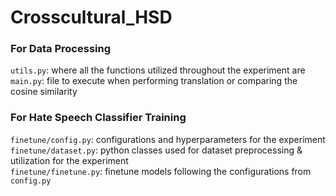 # Crosscultural_HSD

### For Data Processing
`utils.py`: where all the functions utilized throughout the experiment are  
`main.py`: file to execute when performing translation or comparing the cosine similarity

### For Hate Speech Classifier Training
`finetune/config.py`: configurations and hyperparameters for the experiment   
`finetune/dataset.py`: python classes used for dataset preprocessing & utilization for the experiment   
`finetune/finetune.py`: finetune models following the configurations from `config.py`   
 
